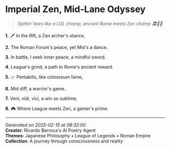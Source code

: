 # Imperial Zen, Mid-Lane Odyssey

> *Spittin' bars like a LOL champ, ancient Rome meets Zen champ 🏛️🧘‍♀️*

**1.** 🗡️ In the Rift, a Zen archer's stance,


**2.** The Roman Forum's peace, yet Mid's a dance.


**3.** In battle, I seek inner peace, a mindful sword.


**4.** League's grind, a path to Rome's ancient reward.


**5.** 📈 Pentakills, like colosseum fame,


**6.** Mid diff, a warrior's game.


**7.** Veni, vidi, vici, a win so sublime,


**8.** 🎮 Where League meets Zen, a gamer's prime.



---

*Generated on 2025-02-15 at 08:32:00*  
**Creator**: Ricardo Barroca's AI Poetry Agent  
**Themes**: Japanese Philosophy • League of Legends • Roman Empire  
**Collection**: A journey through consciousness and reality